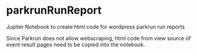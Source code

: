 # parkrunRunReport
Jupiter Notebook to create html code for wordpress parkrun run reports

Since Parkrun does not allow webscraping, html code from view source of event result pages need to be copied into the notebook.
